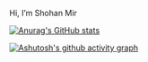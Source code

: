 Hi, I’m Shohan Mir

<!---
ShohanMir/ShohanMir is a ✨ special ✨ repository because its `README.md` (this file) appears on your GitHub profile.
You can click the Preview link to take a look at your changes.
--->
[![Anurag's GitHub stats](https://github-readme-stats.vercel.app/api?username=ShohanMir&count_private=true&&show_icons=true)](https://github.com/anuraghazra/github-readme-stats&tokyonight)


[![Ashutosh's github activity graph](https://github-readme-activity-graph.cyclic.app/graph?username=ShohanMir)](https://github.com/ShohanMir&theme=react-dark/github-readme-activity-graph)
